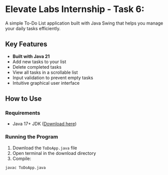 # Elevate Labs Internship - Task 6: 
A simple To-Do List application built with Java Swing that helps you manage your daily tasks efficiently.

## Key Features

-  **Built with Java 21**
-  Add new tasks to your list
-  Delete completed tasks
-  View all tasks in a scrollable list
-  Input validation to prevent empty tasks
-  Intuitive graphical user interface

## How to Use

### Requirements
- Java 17+ JDK ([Download here](https://www.oracle.com/java/technologies/downloads/))

### Running the Program
1. Download the `ToDoApp.java` file
2. Open terminal in the download directory
3. Compile:
```bash
javac ToDoApp.java
